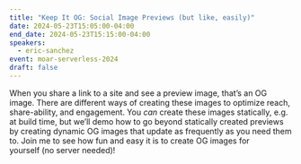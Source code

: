 ```yaml
---
title: "Keep It OG: Social Image Previews (but like, easily)"
date: 2024-05-23T15:05:00-04:00
end_date: 2024-05-23T15:15:00-04:00
speakers:
  - eric-sanchez
event: moar-serverless-2024
draft: false
---
```


When you share a link to a site and see a preview image, that’s an OG image. There are different ways of creating these images to optimize reach, share-ability, and engagement. You _can_ create these images statically, e.g. at build time, but we’ll demo how to go beyond statically created previews by creating dynamic OG images that update as frequently as you need them to. Join me to see how fun and easy it is to create OG images for yourself (no server needed)!